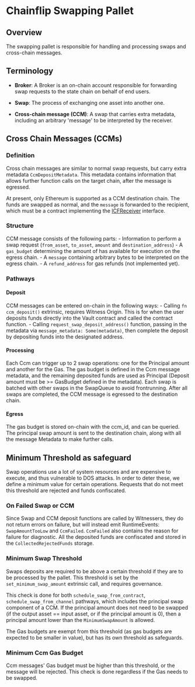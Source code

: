 # Chainflip Swapping Pallet

## Overview

The swapping pallet is responsible for handling and processing swaps and cross-chain messages.

## Terminology

- **Broker**: A Broker is an on-chain account responsible for forwarding swap requests to the state chain on behalf of end users.

- **Swap**: The process of exchanging one asset into another one.

- **Cross-chain message (CCM)**: A swap that carries extra metadata, including an arbitrary 'message' to be interpreted by the receiver.

## Cross Chain Messages (CCMs)

### Definition

Cross chain messages are similar to normal swap requests, but carry extra metadata `CcmDepositMetadata`. This metadata contains information that allows further function calls on the target chain, after the message is egressed.

At present, only Ethereum is supported as a CCM destination chain. The funds are swapped as normal, and the `message` is forwarded to the recipient, which must be a contract implementing the [ICFReceiver](https://github.com/chainflip-io/chainflip-eth-contracts/blob/e748b0e3afec523c349c3ccb5d3ce44b8737f6b5/contracts/interfaces/ICFReceiver.sol) interface.

### Structure

CCM message consists of the following parts: - Information to perform a swap request (`from_asset`, `to_asset`, `amount` and `destination_address`) - A `gas_budget` determining the amount of has available for execution on the egress chain. - A `message` containing arbitrary bytes to be interpreted on the egress chain. - A `refund_address` for gas refunds (not implemented yet).

### Pathways

#### Deposit

CCM messages can be entered on-chain in the following ways: - Calling `fn ccm_deposit()` extrinsic, requires Witness Origin. This is for when the user deposits funds directly into the Vault contract and called the contract function. - Calling `request_swap_deposit_address()` function, passing in the metadata via `message_metadata: Some(metadata)`, then complete the deposit by depositing funds into the designated address.

#### Processing

Each Ccm can trigger up to 2 swap operations: one for the Principal amount and another for the Gas. The gas budget is defined in the Ccm message metadata, and the remaining deposited funds are used as Principal (Deposit amount must be >= GasBudget defined in the metadata). Each swap is batched with other swaps in the SwapQueue to avoid frontrunning. After all swaps are completed, the CCM message is egressed to the destination chain.

#### Egress

The gas budget is stored on-chain with the ccm_id, and can be queried. The principal swap amount is sent to the destination chain, along with all the message Metadata to make further calls.

## Minimum Threshold as safeguard

Swap operations use a lot of system resources and are expensive to execute, and thus vulnerable to DOS attacks. In order to deter these, we define a minimum value for certain operations. Requests that do not meet this threshold are rejected and funds confiscated.

### On Failed Swap or CCM

Since Swap and CCM deposit functions are called by Witnessers, they do not return errors on failure, but will instead emit RuntimeEvents: `SwapAmountTooLow` and `CcmFailed`. `CcmFailed` also contains the reason for failure for diagnostic. All the deposited funds are confiscated and stored in the `CollectedRejectedFunds` storage.

### Minimum Swap Threshold

Swaps deposits are required to be above a certain threshold if they are to be processed by the pallet. This threshold is set by the `set_minimum_swap_amount` extrinsic call, and requires governance.

This check is done for both `schedule_swap_from_contract`, `schedule_swap_from_channel` pathways, which includes the principal swap component of a CCM. If the principal amount does not need to be swapped (if the output asset == input asset, or if the principal amount is 0), then a principal amount lower than the `MinimumSwapAmount` is allowed.

The Gas budgets are exempt from this threshold (as gas budgets are expected to be smaller in value), but has its own threshold as safeguards.

### Minimum Ccm Gas Budget

Ccm messages' Gas budget must be higher than this threshold, or the message will be rejected. This check is done regardless if the Gas needs to be swapped.
